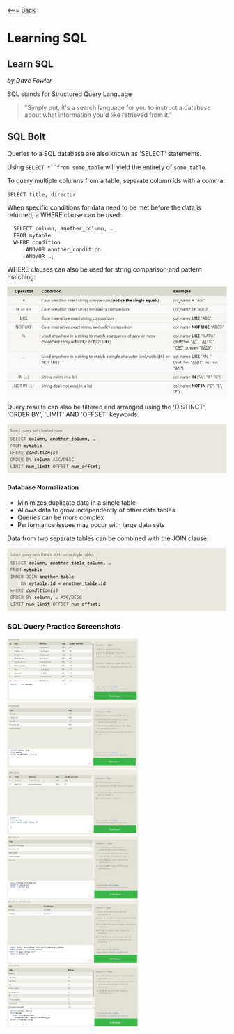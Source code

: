 [<=== Back](README.md)

# Learning SQL

## Learn SQL 
*by Dave Fowler*

SQL stands for Structured Query Language
> "Simply put, it's a search language for you to instruct a database about what information you'd like retrieved from it."

## SQL Bolt

Queries to a SQL database are also known as 'SELECT' statements.

Using `SELECT *``from some_table` will yield the entirety of `some_table`.

To query multiple columns from a table, separate column ids with a comma:

`SELECT title, director`

When specific conditions for data need to be met before the data is returned, a WHERE clause can be used:

```
  SELECT column, another_column, …
  FROM mytable
  WHERE condition
      AND/OR another_condition
      AND/OR …;

```

WHERE clauses can also be used for string comparison and pattern matching:

![WHERE Clause Comparisons](img/SQLPatterns.jpg)

Query results can also be filtered and arranged using the 'DISTINCT', 'ORDER BY', 'LIMIT' AND 'OFFSET' keywords.

![Filter](img/FilterSQL.jpg)

#### Database Normalization

- Minimizes duplicate data in a single table
- Allows data to grow independently of other data tables
- Queries can be more complex
- Performance issues may occur with large data sets

Data from two separate tables can be combined with the JOIN clause:

![Join](img/JoinSQL.jpg)

### SQL Query Practice Screenshots

<img src="img/SQL1.jpg" alt="exercise1" width="300"/><img src="img/SQL2.jpg" alt="exercise2" width="300"/><img src="img/SQL3.jpg" alt="exercise3" width="300"/>   
<img src="img/SQL4.jpg" alt="exercise4" width="300"/><img src="img/SQL5.jpg" alt="exercise5" width="300"/><img src="img/SQL6.jpg" alt="exercise6" width="300"/>


